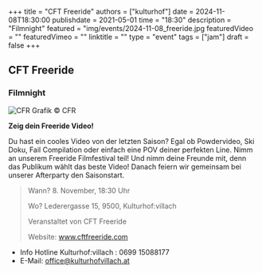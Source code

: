 +++
title = "CFT Freeride"
authors = ["kulturhof"]
date = 2024-11-08T18:30:00
publishdate = 2021-05-01
time = "18:30"
description = "Filmnight"
featured = "img/events/2024-11-08_freeride.jpg
featuredVideo = ""
featuredVimeo = ""
linktitle = ""
type = "event"
tags = ["jam"]
draft = false
+++

## CFT Freeride

### Filmnight

![CFR](/img/events/2024-11-08_freeride.jpg)
Grafik © CFR

**Zeig dein Freeride Video!**

Du hast ein cooles Video von der letzten Saison? Egal ob Powdervideo, Ski Doku, Fail Compilation oder einfach eine POV deiner perfekten Line. Nimm an unserem Freeride Filmfestival teil! 
Und nimm deine Freunde mit, denn das Publikum wählt das beste Video! Danach feiern wir gemeinsam bei unserer Afterparty den Saisonstart.

> Wann? 8. November, 18:30 Uhr
>
> Wo? Lederergasse 15, 9500, Kulturhof:villach
> 
> Veranstaltet von CFT Freeride
> 
> Website: www.cftfreeride.com





- Info Hotline Kulturhof:villach : 0699 15088177 
- E-Mail: office@kulturhofvillach.at
